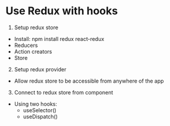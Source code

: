 # Use Redux with hooks
1. Setup redux store
- Install: npm install redux react-redux
- Reducers
- Action creators
- Store

2. Setup redux provider
- Allow redux store to be accessible from anywhere of the app

3. Connect to redux store from component
- Using two hooks:
    + useSelector()
    + useDispatch()